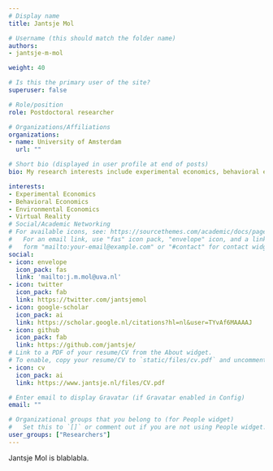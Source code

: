 ```yaml
---
# Display name
title: Jantsje Mol

# Username (this should match the folder name)
authors:
- jantsje-m-mol

weight: 40

# Is this the primary user of the site?
superuser: false

# Role/position
role: Postdoctoral researcher

# Organizations/Affiliations
organizations:
- name: University of Amsterdam
  url: ""

# Short bio (displayed in user profile at end of posts)
bio: My research interests include experimental economics, behavioral economics and virtual reality.

interests:
- Experimental Economics
- Behavioral Economics
- Environmental Economics
- Virtual Reality
# Social/Academic Networking
# For available icons, see: https://sourcethemes.com/academic/docs/page-builder/#icons
#   For an email link, use "fas" icon pack, "envelope" icon, and a link in the
#   form "mailto:your-email@example.com" or "#contact" for contact widget.
social:
- icon: envelope
  icon_pack: fas
  link: 'mailto:j.m.mol@uva.nl'
- icon: twitter
  icon_pack: fab
  link: https://twitter.com/jantsjemol
- icon: google-scholar
  icon_pack: ai
  link: https://scholar.google.nl/citations?hl=nl&user=TYvAf6MAAAAJ
- icon: github
  icon_pack: fab
  link: https://github.com/jantsje/
# Link to a PDF of your resume/CV from the About widget.
# To enable, copy your resume/CV to `static/files/cv.pdf` and uncomment the lines below.
- icon: cv
  icon_pack: ai
  link: https://www.jantsje.nl/files/CV.pdf

# Enter email to display Gravatar (if Gravatar enabled in Config)
email: ""

# Organizational groups that you belong to (for People widget)
#   Set this to `[]` or comment out if you are not using People widget.
user_groups: ["Researchers"]
---
```


Jantsje Mol is blablabla.

